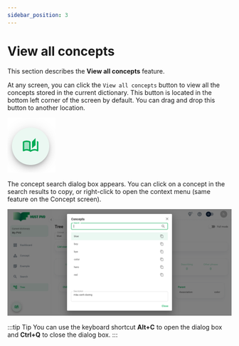 ```yaml
---
sidebar_position: 3
---
```


# View all concepts

This section describes the **View all concepts** feature.

At any screen, you can click the ```View all concepts``` button to view all the concepts stored in the current dictionary. This button is located in the bottom left corner of the screen by default. You can drag and drop this button to another location.

![Button](./img/button.png)

The concept search dialog box appears. You can click on a concept in the search results to copy, or right-click to open the context menu (same feature on the Concept screen).

![Dialog](./img/dialog.png)

:::tip Tip
You can use the keyboard shortcut **Alt+C** to open the dialog box and **Ctrl+Q** to close the dialog box.
:::






